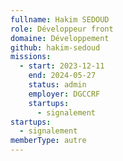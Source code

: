 ```yaml
---
fullname: Hakim SEDOUD
role: Développeur front
domaine: Développement
github: hakim-sedoud
missions:
  - start: 2023-12-11
    end: 2024-05-27
    status: admin
    employer: DGCCRF
    startups:
      - signalement
startups:
  - signalement
memberType: autre
---
```

